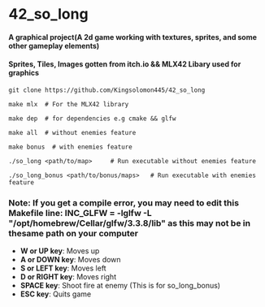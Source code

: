 # 42_so_long
#### A graphical project(A 2d game working with textures, sprites, and some other  gameplay elements)
#### Sprites, Tiles, Images gotten from itch.io  && MLX42 Libary used for graphics

```
git clone https://github.com/Kingsolomon445/42_so_long

make mlx  # For the MLX42 library

make dep  # for dependencies e.g cmake && glfw

make all  # without enemies feature

make bonus  # with enemies feature

./so_long <path/to/map>     # Run executable without enemies feature

./so_long_bonus <path/to/bonus/maps>   # Run executable with enemies feature

```

### Note:  If you get a compile error, you may need to edit this Makefile line: INC_GLFW = -lglfw -L "/opt/homebrew/Cellar/glfw/3.3.8/lib" as this may not be in thesame path on your computer

* **W or UP key**: Moves up
* **A or DOWN key**: Moves down
* **S or LEFT key**: Moves left
* **D or RIGHT key**: Moves right
* **SPACE key**: Shoot fire at enemy (This is for so_long_bonus)
* **ESC key**: Quits game
